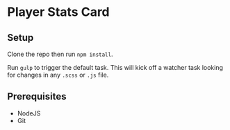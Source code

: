 # Player Stats Card

## Setup

Clone the repo then run `npm install`.

Run `gulp` to trigger the default task. This will kick off a watcher task looking for changes in any `.scss` or `.js` file.

## Prerequisites
* NodeJS
* Git
